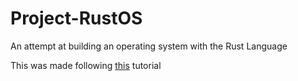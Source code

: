 # Project-RustOS
An attempt at building an operating system with the Rust Language

This was made following [this](https://os.phil-opp.com/) tutorial
